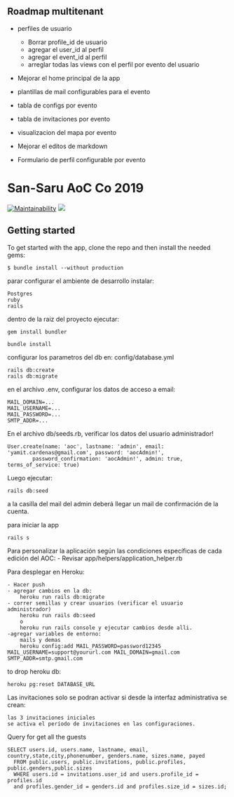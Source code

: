 ## Roadmap multitenant
 
* perfiles de usuario

    - Borrar profile_id de usuario
    - agregar el user_id al perfil
    - agregar el event_id al perfil    
    - arreglar todas las views con el perfil por evento del usuario

* Mejorar el home principal de la app
* plantillas de mail configurables para el evento
* tabla de configs por evento
* tabla de invitaciones por evento
* visualizacion del mapa por evento
* Mejorar el editos de markdown
* Formulario de perfil configurable por evento


# San-Saru AoC Co 2019

[![Maintainability](https://api.codeclimate.com/v1/badges/e7b16647550a48e4c9a3/maintainability)](https://codeclimate.com/github/yamitcar/SanSaru/maintainability) <a href="https://codeclimate.com/github/yamitcar/SanSaru/test_coverage"><img src="https://api.codeclimate.com/v1/badges/e7b16647550a48e4c9a3/test_coverage" /></a>

## Getting started

To get started with the app, clone the repo and then install the needed gems:

```
$ bundle install --without production
```

parar configurar el ambiente de desarrollo instalar:
    
    Postgres
    ruby
    rails
    
dentro de la raiz del proyecto ejecutar:
    
    gem install bundler
    
    bundle install
    
configurar los parametros del db en:
        config/database.yml
    
    rails db:create
    rails db:migrate
    
en el archivo .env, configurar los datos de acceso a email:

    MAIL_DOMAIN=...
    MAIL_USERNAME=...
    MAIL_PASSWORD=...
    SMTP_ADDR=...

En el archivo db/seeds.rb, verificar los datos del usuario administrador!

    User.create(name: 'aoc', lastname: 'admin', email: 'yamit.cardenas@gmail.com', password: 'aocAdmin!',
            password_confirmation: 'aocAdmin!', admin: true, terms_of_service: true)
         
Luego ejecutar:     

    rails db:seed
    
a la casilla del mail del admin deberá llegar un mail de confirmación de la cuenta.
    
    
para iniciar la app
    
    rails s
    
    
Para personalizar la aplicación según las condiciones específicas de cada edición del AOC:
    - Revisar app/helpers/application_helper.rb

    
Para desplegar en Heroku:

    - Hacer push
    - agregar cambios en la db:
        heroku run rails db:migrate
    - correr semillas y crear usuarios (verificar el usuario administrador)
        heroku run rails db:seed 
        o
        heroku run rails console y ejecutar cambios desde alli.
    -agregar variables de entorno:
        mails y demas
        heroku config:add MAIL_PASSWORD=password12345 MAIL_USERNAME=support@yoururl.com MAIL_DOMAIN=gmail.com SMTP_ADDR=smtp.gmail.com
        
to drop heroku db:
            
    heroku pg:reset DATABASE_URL
    
Las invitaciones solo se podran activar si desde la interfaz administrativa se crean:

    las 3 invitaciones iniciales
    se activa el período de invitaciones en las configuraciones.
    
    
Query for get all the guests

    SELECT users.id, users.name, lastname, email, country,state,city,phonenumber, genders.name, sizes.name, payed
      FROM public.users, public.invitations, public.profiles, public.genders,public.sizes
      WHERE users.id = invitations.user_id and users.profile_id = profiles.id 
      and profiles.gender_id = genders.id and profiles.size_id = sizes.id;
